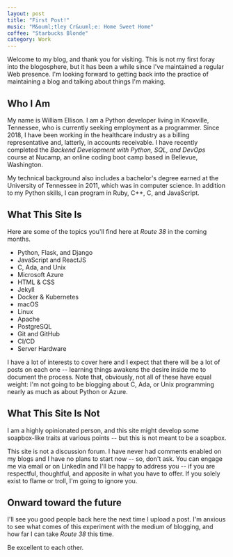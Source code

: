 ```yaml
---
layout: post
title: "First Post!"
music: "M&ouml;tley Cr&uuml;e: Home Sweet Home"
coffee: "Starbucks Blonde"
category: Work
---
```


Welcome to my blog, and thank you for visiting.  This is not my first foray
into the blogosphere, but it has been a while since I've maintained a regular
Web presence.  I'm looking forward to getting back into the practice of
maintaining a blog and talking about things I'm making.

## Who I Am

My name is William Ellison.  I am a Python developer living in Knoxville,
Tennessee, who is currently seeking employment as a programmer.  Since 2018,
I have been working in the healthcare industry as a billing representative
and, latterly, in accounts receivable.  I have recently completed the
_Backend Development with Python, SQL, and DevOps_ course at Nucamp, an
online coding boot camp based in Bellevue, Washington.

My technical background also includes a bachelor's degree earned at the
University of Tennessee in 2011, which was in computer science.  In addition
to my Python skills, I can program in Ruby, C++, C, and JavaScript.

## What This Site Is

Here are some of the topics you'll find here at _Route 38_ in the coming
months.

* Python, Flask, and Django
* JavaScript and ReactJS
* C, Ada, and Unix
* Microsoft Azure
* HTML &amp; CSS
* Jekyll
* Docker &amp; Kubernetes
* macOS
* Linux
* Apache
* PostgreSQL
* Git and GitHub
* CI/CD
* Server Hardware

I have a lot of interests to cover here and I expect that there will be a lot
of posts on each one -- learning things awakens the desire inside me to
document the process.  Note that, obviously, not all of these have equal
weight: I'm not going to be blogging about C, Ada, or Unix programming nearly
as much as about Python or Azure.

## What This Site Is Not

I am a highly opinionated person, and this site might develop some soapbox-like
traits at various points -- but this is not meant to be a soapbox.

This site is not a discussion forum.  I have never had comments enabled on my
blogs and I have no plans to start now -- so, don't ask.  You can engage me via
email or on LinkedIn and I'll be happy to address you -- if you are respectful,
thoughtful, and apposite in what you have to offer.  If you solely exist to
flame or troll, I'm going to ignore you.

## Onward toward the future

I'll see you good people back here the next time I upload a post.  I'm anxious
to see what comes of this experiment with the medium of blogging, and how far I
can take _Route 38_ this time.

Be excellent to each other.
